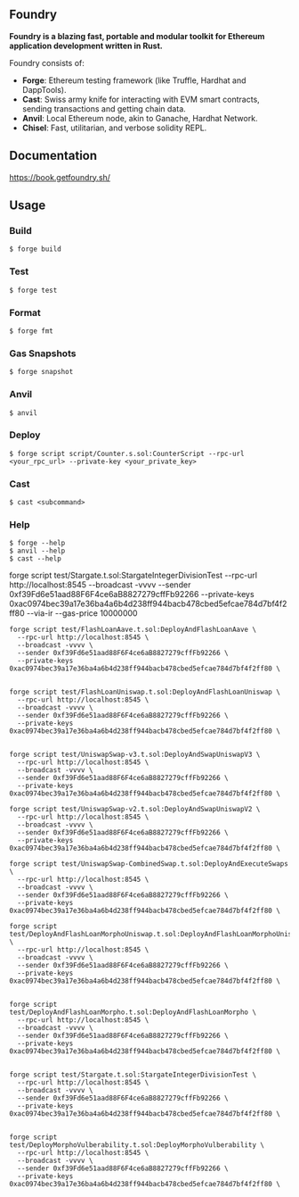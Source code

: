 ## Foundry

**Foundry is a blazing fast, portable and modular toolkit for Ethereum application development written in Rust.**

Foundry consists of:

- **Forge**: Ethereum testing framework (like Truffle, Hardhat and DappTools).
- **Cast**: Swiss army knife for interacting with EVM smart contracts, sending transactions and getting chain data.
- **Anvil**: Local Ethereum node, akin to Ganache, Hardhat Network.
- **Chisel**: Fast, utilitarian, and verbose solidity REPL.

## Documentation

https://book.getfoundry.sh/

## Usage

### Build

```shell
$ forge build
```

### Test

```shell
$ forge test
```

### Format

```shell
$ forge fmt
```

### Gas Snapshots

```shell
$ forge snapshot
```

### Anvil

```shell
$ anvil
```

### Deploy

```shell
$ forge script script/Counter.s.sol:CounterScript --rpc-url <your_rpc_url> --private-key <your_private_key>
```

### Cast

```shell
$ cast <subcommand>
```

### Help

```shell
$ forge --help
$ anvil --help
$ cast --help
```

forge script test/Stargate.t.sol:StargateIntegerDivisionTest --rpc-url http://localhost:8545 --broadcast -vvvv --sender 0xf39Fd6e51aad88F6F4ce6aB8827279cffFb92266 --private-keys 0xac0974bec39a17e36ba4a6b4d238ff944bacb478cbed5efcae784d7bf4f2ff80 --via-ir --gas-price 10000000

```shell
forge script test/FlashLoanAave.t.sol:DeployAndFlashLoanAave \
  --rpc-url http://localhost:8545 \
  --broadcast -vvvv \
  --sender 0xf39Fd6e51aad88F6F4ce6aB8827279cffFb92266 \
  --private-keys 0xac0974bec39a17e36ba4a6b4d238ff944bacb478cbed5efcae784d7bf4f2ff80 \


forge script test/FlashLoanUniswap.t.sol:DeployAndFlashLoanUniswap \
  --rpc-url http://localhost:8545 \
  --broadcast -vvvv \
  --sender 0xf39Fd6e51aad88F6F4ce6aB8827279cffFb92266 \
  --private-keys 0xac0974bec39a17e36ba4a6b4d238ff944bacb478cbed5efcae784d7bf4f2ff80 \


forge script test/UniswapSwap-v3.t.sol:DeployAndSwapUniswapV3 \
  --rpc-url http://localhost:8545 \
  --broadcast -vvvv \
  --sender 0xf39Fd6e51aad88F6F4ce6aB8827279cffFb92266 \
  --private-keys 0xac0974bec39a17e36ba4a6b4d238ff944bacb478cbed5efcae784d7bf4f2ff80 \

forge script test/UniswapSwap-v2.t.sol:DeployAndSwapUniswapV2 \
  --rpc-url http://localhost:8545 \
  --broadcast -vvvv \
  --sender 0xf39Fd6e51aad88F6F4ce6aB8827279cffFb92266 \
  --private-keys 0xac0974bec39a17e36ba4a6b4d238ff944bacb478cbed5efcae784d7bf4f2ff80 \

forge script test/UniswapSwap-CombinedSwap.t.sol:DeployAndExecuteSwaps \
  --rpc-url http://localhost:8545 \
  --broadcast -vvvv \
  --sender 0xf39Fd6e51aad88F6F4ce6aB8827279cffFb92266 \
  --private-keys 0xac0974bec39a17e36ba4a6b4d238ff944bacb478cbed5efcae784d7bf4f2ff80 \

forge script test/DeployAndFlashLoanMorphoUniswap.t.sol:DeployAndFlashLoanMorphoUniswap \
  --rpc-url http://localhost:8545 \
  --broadcast -vvvv \
  --sender 0xf39Fd6e51aad88F6F4ce6aB8827279cffFb92266 \
  --private-keys 0xac0974bec39a17e36ba4a6b4d238ff944bacb478cbed5efcae784d7bf4f2ff80 \


forge script test/DeployAndFlashLoanMorpho.t.sol:DeployAndFlashLoanMorpho \
  --rpc-url http://localhost:8545 \
  --broadcast -vvvv \
  --sender 0xf39Fd6e51aad88F6F4ce6aB8827279cffFb92266 \
  --private-keys 0xac0974bec39a17e36ba4a6b4d238ff944bacb478cbed5efcae784d7bf4f2ff80 \


forge script test/Stargate.t.sol:StargateIntegerDivisionTest \
  --rpc-url http://localhost:8545 \
  --broadcast -vvvv \
  --sender 0xf39Fd6e51aad88F6F4ce6aB8827279cffFb92266 \
  --private-keys 0xac0974bec39a17e36ba4a6b4d238ff944bacb478cbed5efcae784d7bf4f2ff80 \


forge script test/DeployMorphoVulberability.t.sol:DeployMorphoVulberability \
  --rpc-url http://localhost:8545 \
  --broadcast -vvvv \
  --sender 0xf39Fd6e51aad88F6F4ce6aB8827279cffFb92266 \
  --private-keys 0xac0974bec39a17e36ba4a6b4d238ff944bacb478cbed5efcae784d7bf4f2ff80 \

```
